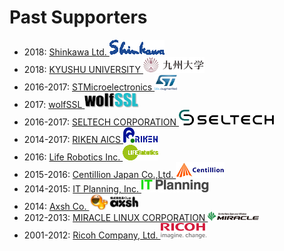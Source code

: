 # Past Supporters

* 2018: [Shinkawa Ltd. ![](/img/shinkawa_logo.png)](https://www.shinkawa.com/en/)
* 2018: [KYUSHU UNIVERSITY ![](/img/qlogo_x25.png)](http://www.kyushu-u.ac.jp/en/)
* 2016-2017: [STMicroelectronics ![](/img/stlogo_x25.png)](http://www.st.com/)
* 2017: [wolfSSL ![](/img/wolf-logo-x25.png)](https://www.wolfssl.com/)
* 2016-2017: [SELTECH CORPORATION ![](/img/LOGO_SELTECH_152x25.png)](http://seltech.co.jp/en/)
* 2014-2017: [RIKEN AICS ![](/img/riken-logo_55x25.png)](http://www.aics.riken.jp/en/)
* 2016: [Life Robotics Inc. ![](/img/liferobotics-logo_57x25.png)](https://liferobotics.jp/)
* 2015-2016: [Centillion Japan Co.,Ltd. ![](/img/centillion_78x25.png)](http://www.centillion.co.jp/)
* 2014-2015: [IT Planning, Inc. ![](/img/it_planning_108x20.png)](http://www.itpl.co.jp/en/)
* 2014: [Axsh Co. ![](/img/axsh_81x25.png)](https://axsh.jp/)
* 2012-2013: [MIRACLE LINUX CORPORATION ![](/img/miraclelinux_82x15.png)](http://www.miraclelinux.com/)
* 2001-2012: [Ricoh Company, Ltd. ![](/img/ricoh_logo_x25.png)](http://www.ricoh.com/)
